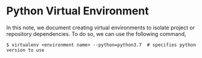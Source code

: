Python Virtual Environment
====

In this note, we document creating virtual environments to isolate project or repository dependencies. To do so, we can use the following command,

```
$ virtualenv <environment name> --python=python3.7  # specifies python version to use
```